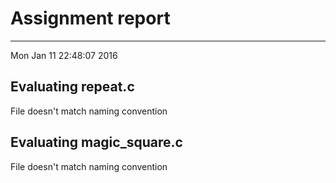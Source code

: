 # Assignment report
---
Mon Jan 11 22:48:07 2016

## Evaluating repeat.c

File doesn't match naming convention

## Evaluating magic_square.c

File doesn't match naming convention

